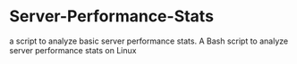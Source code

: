 # Server-Performance-Stats
a script to analyze basic server performance stats.
A Bash script to analyze server performance stats on Linux
